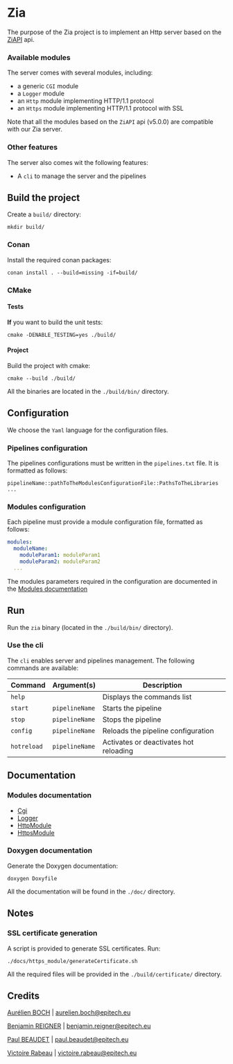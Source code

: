 # Zia

The purpose of the Zia project is to implement an Http server based on the [ZiAPI](https://github.com/martin-olivier/ZiAPI) api.

### Available modules

The server comes with several modules, including:
- a generic `CGI` module
- a `Logger` module
- an `Http` module implementing HTTP/1.1 protocol
- an `Https` module implementing HTTP/1.1 protocol with SSL

Note that all the modules based on the `ZiAPI` api (v5.0.0) are compatible with our Zia server. 

### Other features

The server also comes wit the following features:
- A `cli` to manage the server and the pipelines

## Build the project

Create a `build/` directory:
```shell
mkdir build/
```

### Conan

Install the required conan packages:

```shell
conan install . --build=missing -if=build/
```

### CMake

#### Tests
**If** you want to build the unit tests:

```shell
cmake -DENABLE_TESTING=yes ./build/
```

#### Project
Build the project with cmake:

```shell
cmake --build ./build/
```

All the binaries are located in the `./build/bin/` directory.

## Configuration

We choose the `Yaml` language for the configuration files.

### Pipelines configuration

The pipelines configurations must be written in the `pipelines.txt` file. It is formatted as follows:
```
pipelineName::pathToTheModulesConfigurationFile::PathsToTheLibraries
...
```

### Modules configuration

Each pipeline must provide a module configuration file, formatted as follows:

```yaml
modules:
  moduleName:
    moduleParam1: moduleParam1
    moduleParam2: moduleParam2
  ...
```

The modules parameters required in the configuration are documented in the [Modules documentation](#modules-documentation) 

## Run

Run the `zia` binary (located in the `./build/bin/` directory).

### Use the cli

The `cli` enables server and pipelines management. The following commands are available:

| Command    | Argument(s)    | Description                            |
|------------|----------------|----------------------------------------|
 | `help`     |                | Displays the commands list             |
 | `start`    | `pipelineName` | Starts the pipeline                    |
 | `stop`     | `pipelineName` | Stops the pipeline                     |
 | `config`   | `pipelineName` | Reloads the pipeline configuration     |
 | `hotreload`| `pipelineName` | Activates or deactivates hot reloading |

## Documentation

### Modules documentation

- [Cgi](./libs/cgi/README.md)
- [Logger](./libs/Logger/README.md)
- [HttpModule](./libs/http_module/README.md)
- [HttpsModule](./libs/https_module/README.md)

### Doxygen documentation

Generate the Doxygen documentation:
```shell
doxygen Doxyfile
```
All the documentation will be found in the `./doc/` directory.

## Notes

### SSL certificate generation

A script is provided to generate SSL certificates. Run:
```shell
./docs/https_module/generateCertificate.sh
```

All the required files will be provided in the `./build/certificate/` directory.

## Credits

[Aurélien BOCH](https://github.com/aurelien-boch) | <aurelien.boch@epitech.eu>

[Benjamin REIGNER](https://github.com/Breigner01) | <benjamin.reigner@epitech.eu>

[Paul BEAUDET](https://github.com/Pepiloto) | <paul.beaudet@epitech.eu>

[Victoire Rabeau](https://github.com/Victoire-Rabeau) | <victoire.rabeau@epitech.eu>